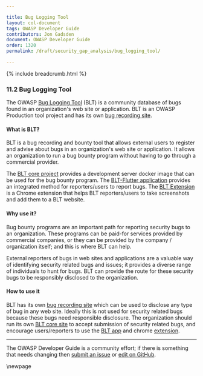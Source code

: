 ```yaml
---

title: Bug Logging Tool
layout: col-document
tags: OWASP Developer Guide
contributors: Jon Gadsden
document: OWASP Developer Guide
order: 1320
permalink: /draft/security_gap_analysis/bug_logging_tool/

---
```


{% include breadcrumb.html %}

### 11.2 Bug Logging Tool

The OWASP [Bug Logging Tool][blt] (BLT) is a community database of bugs found in an organization's web site or application.
BLT is an OWASP Production tool project and has its own [bug recording site][bltsite].

#### What is BLT?

BLT is a bug recording and bounty tool that allows external users to register and advise
about bugs in an organization's web site or application.
It allows an organization to run a bug bounty program without having to go through a commercial provider.

The [BLT core project][bltcore] provides a development server docker image that can be used for the
bug bounty program.
The [BLT-Flutter application][bltapp] provides an integrated method for reporters/users to report bugs.
The [BLT Extension][bltchrome] is a Chrome extension that helps BLT reporters/users
to take screenshots and add them to a BLT website.

#### Why use it?

Bug bounty programs are an important path for reporting security bugs to an organization.
These programs can be paid-for services provided by commercial companies, or they can be provided by
the company / organization itself; and this is where BLT can help.

External reporters of bugs in web sites and applications are a valuable way of identifying security
related bugs and issues; it provides a diverse range of individuals to hunt for bugs.
BLT can provide the route for these security bugs to be responsibly disclosed to the organization.

#### How to use it

BLT has its own [bug recording site][bltsite] which can be used to disclose any type of bug in any web site.
Ideally this is not used for security related bugs because these bugs need responsible disclosure.
The organization should run its own [BLT core site][bltcore] to accept submission of security related bugs,
and encourage users/reporters to use the [BLT app][bltapp] and chrome [extension][bltchrome].

----

The OWASP Developer Guide is a community effort; if there is something that needs changing
then [submit an issue][issue1302] or [edit on GitHub][edit1302].

[blt]: https://owasp.org/www-project-bug-logging-tool/
[bltchrome]: https://github.com/OWASP/BLT-Extension
[bltcore]: https://github.com/OWASP/BLT
[bltapp]: https://github.com/OWASP/BLT-Flutter
[bltsite]: https://blt.owasp.org/
[edit1302]: https://github.com/OWASP/www-project-developer-guide/blob/main/draft/13-security-gap-analysis/02-blt.md
[issue1302]: https://github.com/OWASP/www-project-developer-guide/issues/new?labels=content&template=request.md&title=Update:%2013-security-gap-analysis/02-blt

\newpage
